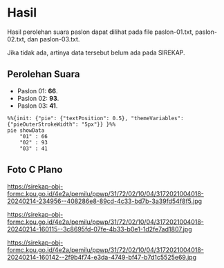 # Hasil

Hasil perolehan suara paslon dapat dilihat pada file paslon-01.txt, paslon-02.txt, dan paslon-03.txt.

Jika tidak ada, artinya data tersebut belum ada pada SIREKAP.

## Perolehan Suara

 * Paslon 01: **66**.
 * Paslon 02: **93**.
 * Paslon 03: **41**.

```mermaid
%%{init: {"pie": {"textPosition": 0.5}, "themeVariables": {"pieOuterStrokeWidth": "5px"}} }%%
pie showData
    "01" : 66
    "02" : 93
    "03" : 41
```
## Foto C Plano

https://sirekap-obj-formc.kpu.go.id/4e2a/pemilu/ppwp/31/72/02/10/04/3172021004018-20240214-234956--408286e8-89cd-4c33-bd7b-3a39fd54f8f5.jpg

https://sirekap-obj-formc.kpu.go.id/4e2a/pemilu/ppwp/31/72/02/10/04/3172021004018-20240214-160115--3c8695fd-07fe-4b33-b0e1-1d2fe7ad1807.jpg

https://sirekap-obj-formc.kpu.go.id/4e2a/pemilu/ppwp/31/72/02/10/04/3172021004018-20240214-160142--2f9b4f74-e3da-4749-bf47-b7d1c5525e69.jpg
